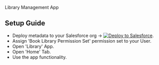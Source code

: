 Library Management App

## Setup Guide

- Deploy metadata to your Salesforce org -> <a href="https://githubsfdeploy.herokuapp.com/app/githubdeploy/makskasyanchuk/redtag-preparation-task"><img alt="Deploy to Salesforce"
       src="https://raw.githubusercontent.com/afawcett/githubsfdeploy/master/deploy.png"></a>.
- Assign 'Book Library Permission Set' permission set to your User.
- Open 'Library' App.
- Open 'Home' Tab.
- Use the app functionality.



